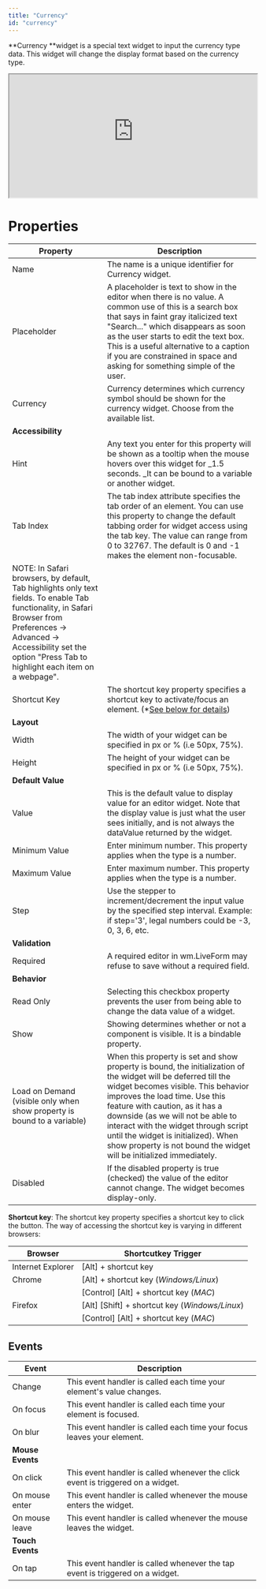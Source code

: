 ```yaml
---
title: "Currency"
id: "currency"
---
```


**Currency **widget is a special text widget to input the currency type data. This widget will change the display format based on the currency type.

<iframe width="100%" height="250" style={{backgroundColor:'snow'}} allowtransparency="true" src="https://apps.wavemakeronline.com/documentation_snippets/#/Currency">Currency</iframe>

# Properties

| **Property**                                                                                                                                                                                                                        | **Description**                                                                                                                                                                                                                                                                                                                                                                                                     |
| ----------------------------------------------------------------------------------------------------------------------------------------------------------------------------------------------------------------------------------- | ------------------------------------------------------------------------------------------------------------------------------------------------------------------------------------------------------------------------------------------------------------------------------------------------------------------------------------------------------------------------------------------------------------------- |
| Name                                                                                                                                                                                                                                | The name is a unique identifier for Currency widget.                                                                                                                                                                                                                                                                                                                                                                |
| Placeholder                                                                                                                                                                                                                         | A placeholder is text to show in the editor when there is no value. A common use of this is a search box that says in faint gray italicized text "Search..." which disappears as soon as the user starts to edit the text box. This is a useful alternative to a caption if you are constrained in space and asking for something simple of the user.                                                               |
| Currency                                                                                                                                                                                                                            | Currency determines which currency symbol should be shown for the currency widget. Choose from the available list.                                                                                                                                                                                                                                                                                                  |
| **Accessibility**                                                                                                                                                                                                                   |
| Hint                                                                                                                                                                                                                                | Any text you enter for this property will be shown as a tooltip when the mouse hovers over this widget for _1.5 seconds. _It can be bound to a variable or another widget.                                                                                                                                                                                                                                          |
| Tab Index                                                                                                                                                                                                                           | The tab index attribute specifies the tab order of an element. You can use this property to change the default tabbing order for widget access using the tab key. The value can range from 0 to 32767. The default is 0 and -1 makes the element non-focusable.                                                                                                                                                     |
| NOTE: In Safari browsers, by default, Tab highlights only text fields. To enable Tab functionality, in Safari Browser from Preferences -> Advanced -> Accessibility set the option "Press Tab to highlight each item on a webpage". |
| Shortcut Key                                                                                                                                                                                                                        | The shortcut key property specifies a shortcut key to activate/focus an element. (*[See below for details](#shortcut))                                                                                                                                                                                                                                                                                              |
| **Layout**                                                                                                                                                                                                                          |
| Width                                                                                                                                                                                                                               | The width of your widget can be specified in px or % (i.e 50px, 75%).                                                                                                                                                                                                                                                                                                                                               |
| Height                                                                                                                                                                                                                              | The height of your widget can be specified in px or % (i.e 50px, 75%).                                                                                                                                                                                                                                                                                                                                              |
| **Default Value**                                                                                                                                                                                                                   |
| Value                                                                                                                                                                                                                               | This is the default value to display value for an editor widget. Note that the display value is just what the user sees initially, and is not always the dataValue returned by the widget.                                                                                                                                                                                                                          |
| Minimum Value                                                                                                                                                                                                                       | Enter minimum number. This property applies when the type is a number.                                                                                                                                                                                                                                                                                                                                              |
| Maximum Value                                                                                                                                                                                                                       | Enter maximum number. This property applies when the type is a number.                                                                                                                                                                                                                                                                                                                                              |
| Step                                                                                                                                                                                                                                | Use the stepper to increment/decrement the input value by the specified step interval. Example: if step='3', legal numbers could be -3, 0, 3, 6, etc.                                                                                                                                                                                                                                                               |
| **Validation**                                                                                                                                                                                                                      |
| Required                                                                                                                                                                                                                            | A required editor in wm.LiveForm may refuse to save without a required field.                                                                                                                                                                                                                                                                                                                                       |
| **Behavior**                                                                                                                                                                                                                        |
| Read Only                                                                                                                                                                                                                           | Selecting this checkbox property prevents the user from being able to change the data value of a widget.                                                                                                                                                                                                                                                                                                            |
| Show                                                                                                                                                                                                                                | Showing determines whether or not a component is visible. It is a bindable property.                                                                                                                                                                                                                                                                                                                                |
| Load on Demand (visible only when show property is bound to a variable)                                                                                                                                                             | When this property is set and show property is bound, the initialization of the widget will be deferred till the widget becomes visible. This behavior improves the load time. Use this feature with caution, as it has a downside (as we will not be able to interact with the widget through script until the widget is initialized). When show property is not bound the widget will be initialized immediately. |
| Disabled                                                                                                                                                                                                                            | If the disabled property is true (checked) the value of the editor cannot change. The widget becomes display-only.                                                                                                                                                                                                                                                                                                  |

**Shortcut key**: The shortcut key property specifies a shortcut key to click the button. The way of accessing the shortcut key is varying in different browsers:

| Browser           | Shortcutkey Trigger                            |
| ----------------- | ---------------------------------------------- |
| Internet Explorer | [Alt] + shortcut key                           |
| Chrome            | [Alt] + shortcut key (_Windows/Linux_)         |
|                   | [Control] [Alt] + shortcut key (_MAC_)         |
| Firefox           | [Alt] [Shift] + shortcut key (_Windows/Linux_) |
|                   | [Control] [Alt] + shortcut key (_MAC_)         |

## Events

| **Event**        | **Description**                                                                 |
| ---------------- | ------------------------------------------------------------------------------- |
| Change           | This event handler is called each time your element's value changes.            |
| On focus         | This event handler is called each time your element is focused.                 |
| On blur          | This event handler is called each time your focus leaves your element.          |
| **Mouse Events** |
| On click         | This event handler is called whenever the click event is triggered on a widget. |
| On mouse enter   | This event handler is called whenever the mouse enters the widget.              |
| On mouse leave   | This event handler is called whenever the mouse leaves the widget.              |
| **Touch Events** |
| On tap           | This event handler is called whenever the tap event is triggered on a widget.   |


